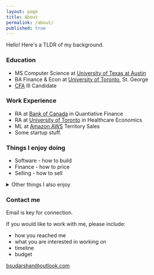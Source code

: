 ```yaml
---
layout: page
title: About
permalink: /about/
published: true
---
```


Hello! Here's a TLDR of my background.

### Education
- MS Computer Science at [University of Texas at Austin](https://www.utexas.edu/)
- BA Finance & Econ at [University of Toronto](https://www.utoronto.ca/), St. George
- [CFA](https://www.cfainstitute.org/) III Candidate

### Work Experience
- RA at [Bank of Canada](https://www.bankofcanada.ca/) in Quantiative Finance
- RA at [University of Toronto](https://www.utoronto.ca/) in Healthcare Economics
- ML at [Amazon AWS](https://aws.amazon.com/) Territory Sales
- Some startup stuff.

### Things I enjoy doing
- Software - how to build
- Finance - how to price
- Selling - how to sell

<details>
  <summary>Other things I also enjoy</summary>
  
  1. Powerlifting
  2. Snowboarding
  3. Basketball
  4. Food!
  5. Enjoying time with my cat
  
</details>


### Contact me

Email is key for connection.

If you would like to work with me, please include:
- how you reached me
- what you are interested in working on
- timeline
- budget

[bsudarshan@outlook.com](mailto:bsudarshan@outlook.com)
